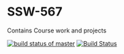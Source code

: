 # SSW-567
Contains Course work and projects

[![build status of master](https://travis-ci.org/starkworld/SSW-567.svg?branch=master)](https://travis-ci.org/stakrworld/SSW-567)
[![Build Status](https://api.travis-ci.org/starkworld/SSW-567.png?branch=main)](https://travis-ci.org/starkworld/SSW-567)
